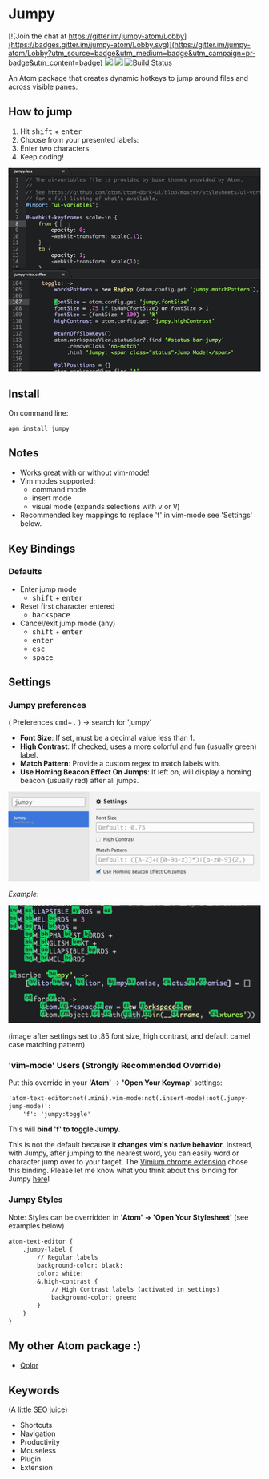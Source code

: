 # Jumpy

[![Join the chat at https://gitter.im/jumpy-atom/Lobby](https://badges.gitter.im/jumpy-atom/Lobby.svg)](https://gitter.im/jumpy-atom/Lobby?utm_source=badge&utm_medium=badge&utm_campaign=pr-badge&utm_content=badge)
![](https://img.shields.io/apm/dm/jumpy.svg)
![](https://img.shields.io/apm/v/jumpy.svg)
[![Build Status](https://travis-ci.org/DavidLGoldberg/jumpy.svg?branch=master)](https://travis-ci.org/DavidLGoldberg/jumpy)

An Atom package that creates dynamic hotkeys to jump around files and across visible panes.

## How to jump

1.  Hit <kbd>shift</kbd> + <kbd>enter</kbd>
2.  Choose from your presented labels:
3.  Enter two characters.
4.  Keep coding!

[ ![Jumpy in Action! - (gif made with recordit.co)][1]](https://raw.githubusercontent.com/DavidLGoldberg/jumpy/master/_images/jumpy.gif)

[1]: https://raw.githubusercontent.com/DavidLGoldberg/jumpy/master/_images/jumpy.gif

## Install
On command line:
```
apm install jumpy
```

## Notes

*   Works great with or without [vim-mode](https://github.com/atom/vim-mode "vim-mode's Homepage")!
  *   Vim modes supported:
      *   command mode
      *   insert mode
      *   visual mode (expands selections with <kbd>v</kbd> or <kbd>V</kbd>)
  *   Recommended key mappings to replace 'f' in vim-mode see 'Settings' below.

## Key Bindings

### Defaults

*   Enter jump mode
    *   <kbd>shift</kbd> + <kbd>enter</kbd>
*   Reset first character entered
    *   <kbd>backspace</kbd>
*   Cancel/exit jump mode (any)
    *   <kbd>shift</kbd> + <kbd>enter</kbd>
    *   <kbd>enter</kbd>
    *   <kbd>esc</kbd>
    *   <kbd>space</kbd>

## Settings

### Jumpy preferences

( Preferences <kbd>cmd</kbd>+<kbd>,</kbd> ) -> search for 'jumpy'

*   **Font Size**:
If set, must be a decimal value less than 1.
*   **High Contrast**:
If checked, uses a more colorful and fun (usually green) label.
*   **Match Pattern**:
Provide a custom regex to match labels with.
*   **Use Homing Beacon Effect On Jumps**:
If left on, will display a homing beacon (usually red) after all jumps.

![Jumpy settings](https://raw.githubusercontent.com/DavidLGoldberg/jumpy/master/_images/jumpy-settings.png)

*Example*:

![Jumpy example](https://raw.githubusercontent.com/DavidLGoldberg/jumpy/master/_images/jumpy-high-contrast-font-camel.png)

(image after settings set to .85 font size, high contrast, and default camel case matching pattern)

### 'vim-mode' Users (Strongly Recommended Override)

Put this override in your **'Atom'** -> **'Open Your Keymap'** settings:

    'atom-text-editor:not(.mini).vim-mode:not(.insert-mode):not(.jumpy-jump-mode)':
        'f': 'jumpy:toggle'

This will **bind 'f' to toggle Jumpy**.

This is not the default because it **changes vim's native behavior**.
Instead, with Jumpy, after jumping to the nearest word, you can easily word or character jump over to your target.
The [Vimium chrome extension](https://chrome.google.com/webstore/detail/vimium/dbepggeogbaibhgnhhndojpepiihcmeb?hl=en) chose this binding.
Please let me know what you think about this binding for Jumpy [here](https://discuss.atom.io/t/introducing-jumpy-new-package/10980/28)!

### Jumpy Styles

Note: Styles can be overridden in **'Atom' -> 'Open Your Stylesheet'**
(see examples below)

```less
atom-text-editor {
    .jumpy-label {
        // Regular labels
        background-color: black;
        color: white;
        &.high-contrast {
            // High Contrast labels (activated in settings)
            background-color: green;
        }
    }
}
```

## My other Atom package :)

*   [Qolor](https://atom.io/packages/qolor)

## Keywords

(A little SEO juice)

*   Shortcuts
*   Navigation
*   Productivity
*   Mouseless
*   Plugin
*   Extension
